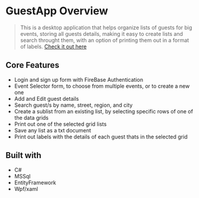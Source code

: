 # GuestApp Overview

> This is a desktop application that helps organize lists of guests for big events, storing all guests details, making it easy to create lists and search throught them, with an option of printing them out in a format of labels. [Check it out here](https://user-images.githubusercontent.com/70821594/149039425-59cf5dec-105a-4720-b2f0-4cd42977eb36.mp4 "App Demo")

## Core Features
* Login and sign up form with FireBase Authentication
* Event Selector form, to choose from multiple events, or to create a new one
* Add and Edit guest details
* Search guest/s by name, street, region, and city
* Create a sublist from an existing list, by selecting specific rows of one of the data grids
* Print out one of the selected grid lists
* Save any list as a txt document
* Print out labels with the details of each guest thats in the selected grid

## Built with
* C#
* MSSql
* EntityFramework 
* Wpf/xaml


